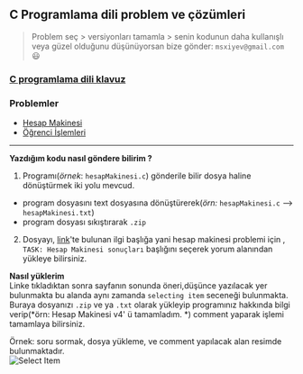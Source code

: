 ## C Programlama dili problem ve çözümleri
> Problem seç > versiyonları tamamla > senin kodunun daha kullanışlı veya güzel olduğunu düşünüyorsan bize gönder: `msxiyev@gmail.com` :smiley:
### [C programlama dili klavuz](https://github.com/PAU-Projects/WorkingMap/blob/1st_class/source_c.md)

### Problemler
- [Hesap Makinesi](https://github.com/PAU-Projects/WorkingMap/blob/1st_class/c/exp/calculator.md)
- [Öğrenci İşlemleri](https://github.com/PAU-Projects/WorkingMap/blob/1st_class/c/exp/student.md)


-----

**Yazdığım kodu nasıl göndere bilirim ?**<br>
1. Programı(*örnek*: `hesapMakinesi.c`) gönderile bilir dosya haline dönüştürmek iki yolu mevcud.
- program dosyasını text dosyasına dönüştürerek(*örn:* `hesapMakinesi.c` --> `hesapMakinesi.txt`)
- program dosyası sıkıştırarak `.zip` 

2. Dosyayı, [link](https://github.com/PAU-Projects/WorkingMap/issues)'te bulunan ilgi başlığa yani hesap makinesi problemi için , `TASK: Hesap Makinesi sonuçları` başlığını seçerek yorum alanından yükleye bilirsiniz.

**Nasıl yüklerim**<br>
Linke tıkladıktan sonra sayfanın sonunda öneri,düşünce yazılacak yer bulunmakta bu alanda aynı zamanda `selecting item` seceneği bulunmakta. Buraya dosyanızı `.zip` ve ya `.txt` olarak yükleyip programınız hakkında bilgi verip(*örn: Hesap Makinesi v4' ü tamamladım. *) comment yaparak işlemi tamamlaya bilirsiniz. <br>  

Örnek: soru sormak, dosya yükleme, ve comment yapılacak alan resimde bulunmaktadır. <br>
![Select Item](https://github.com/PAU-Projects/WorkingMap/blob/1st_class/c/exp/img/selectitem.png) <br>

